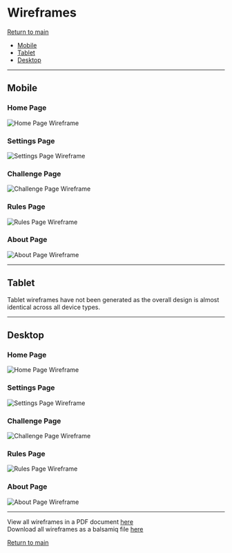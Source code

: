 # Wireframes

[Return to main](../README.md)

- [Mobile](#Mobile)
- [Tablet](#Tablet)
- [Desktop](#Desktop)

***

## Mobile

### Home Page

![Home Page Wireframe](./images/wireframes/mobile-game.png)

### Settings Page

![Settings Page Wireframe](./images/wireframes/mob-settings.png)

### Challenge Page

![Challenge Page Wireframe](./images/wireframes/mob-challenge.png)

### Rules Page

![Rules Page Wireframe](./images/wireframes/mob-rules.png)

### About Page

![About Page Wireframe](./images/wireframes/mob-about.png)

***

## Tablet

Tablet wireframes have not been generated as the overall design is almost
identical across all device types.

***

## Desktop

### Home Page

![Home Page Wireframe](./images/wireframes/desktop-game.png)

### Settings Page

![Settings Page Wireframe](./images/wireframes/desktop-settings.png)

### Challenge Page

![Challenge Page Wireframe](./images/wireframes/desktop-challenge.png)

### Rules Page

![Rules Page Wireframe](./images/wireframes/desktop-rules.png)

### About Page

![About Page Wireframe](./images/wireframes/desktop-about.png)

***

View all wireframes in a PDF document [here](./pdf/mastermind.pdf)  
Download all wireframes as a balsamiq file [here](./mastermind.bmpr)

[Return to main](../README.md)
